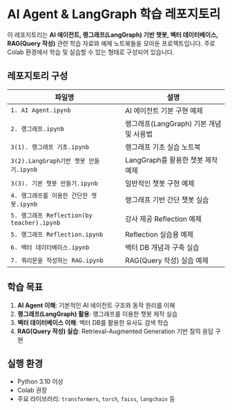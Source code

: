 # AI Agent & LangGraph 학습 레포지토리

이 레포지토리는 **AI 에이전트, 랭그래프(LangGraph) 기반 챗봇, 벡터 데이터베이스, RAG(Query 작성)** 관련 학습 자료와 예제 노트북들을 모아둔 프로젝트입니다. 주로 Colab 환경에서 학습 및 실습할 수 있는 형태로 구성되어 있습니다.



##  레포지토리 구성

| 파일명 | 설명 |
|--------|------|
| `1. AI Agent.ipynb` | AI 에이전트 기본 구현 예제 |
| `2. 랭그래프.ipynb` | 랭그래프(LangGraph) 기본 개념 및 사용법 |
| `3(1). 랭그래프 기초.ipynb` | 랭그래프 기초 실습 노트북 |
| `3(2).LangGraph기반 챗봇 만들기.ipynb` | LangGraph를 활용한 챗봇 제작 예제 |
| `3(3). 기본 챗봇 만들기.ipynb` | 일반적인 챗봇 구현 예제 |
| `4. 랭그래프를 이용한 간단한 챗봇.ipynb` | 랭그래프 기반 간단 챗봇 실습 |
| `5. 랭그래프 Reflection(by teacher).ipynb` | 강사 제공 Reflection 예제 |
| `5. 랭그래프 Reflection.ipynb` | Reflection 실습용 예제 |
| `6. 벡터 데이터베이스.ipynb` | 벡터 DB 개념과 구축 실습 |
| `7. 쿼리문을 작성하는 RAG.ipynb` | RAG(Query 작성) 실습 예제 |



##  학습 목표

1. **AI Agent 이해**: 기본적인 AI 에이전트 구조와 동작 원리를 이해
2. **랭그래프(LangGraph) 활용**: 랭그래프를 이용한 챗봇 제작 실습
3. **벡터 데이터베이스 이해**: 벡터 DB를 활용한 유사도 검색 학습
4. **RAG(Query 작성) 실습**: Retrieval-Augmented Generation 기반 질의 응답 구현



##  실행 환경

- Python 3.10 이상
- Colab 권장
- 주요 라이브러리: `transformers`, `torch`, `faiss`, `langchain` 등

